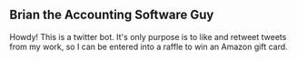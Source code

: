 ## Brian the Accounting Software Guy

Howdy! This is a twitter bot. It's only purpose is to like and retweet tweets from my work, so I can be entered into a raffle to win an Amazon gift card.